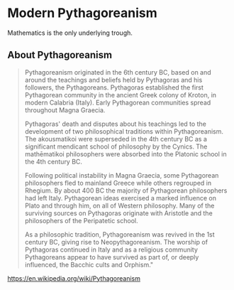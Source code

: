 # Modern Pythagoreanism
Mathematics is the only underlying trough.

## About Pythagoreanism
>Pythagoreanism originated in the 6th century BC, based on and around the teachings and beliefs held by Pythagoras and his followers, the Pythagoreans. Pythagoras established the first Pythagorean community in the ancient Greek colony of Kroton, in modern Calabria (Italy). Early Pythagorean communities spread throughout Magna Graecia.
>
>Pythagoras' death and disputes about his teachings led to the development of two philosophical traditions within Pythagoreanism. The akousmatikoi were superseded in the 4th century BC as a significant mendicant school of philosophy by the Cynics. The mathēmatikoi philosophers were absorbed into the Platonic school in the 4th century BC.
>
>Following political instability in Magna Graecia, some Pythagorean philosophers fled to mainland Greece while others regrouped in Rhegium. By about 400 BC the majority of Pythagorean philosophers had left Italy. Pythagorean ideas exercised a marked influence on Plato and through him, on all of Western philosophy. Many of the surviving sources on Pythagoras originate with Aristotle and the philosophers of the Peripatetic school.
>
>As a philosophic tradition, Pythagoreanism was revived in the 1st century BC, giving rise to Neopythagoreanism. The worship of Pythagoras continued in Italy and as a religious community Pythagoreans appear to have survived as part of, or deeply influenced, the Bacchic cults and Orphism."

https://en.wikipedia.org/wiki/Pythagoreanism
